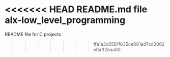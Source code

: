 <<<<<<< HEAD
README.md file alx-low_level_programming
=======
README file for C projects
>>>>>>> ffa1a3c6581f635ce001ad7cd3002e0aff2eaa00
